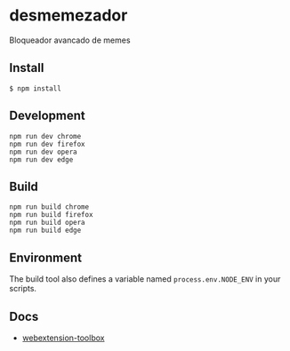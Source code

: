 # desmemezador

Bloqueador avancado de memes

## Install

	$ npm install

## Development

    npm run dev chrome
    npm run dev firefox
    npm run dev opera
    npm run dev edge

## Build

    npm run build chrome
    npm run build firefox
    npm run build opera
    npm run build edge

## Environment

The build tool also defines a variable named `process.env.NODE_ENV` in your scripts. 

## Docs

* [webextension-toolbox](https://github.com/HaNdTriX/webextension-toolbox)
